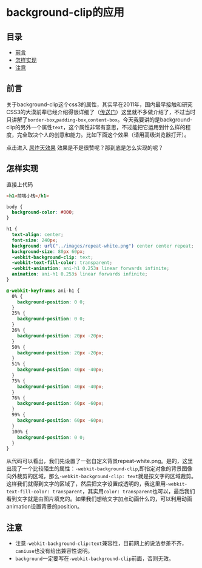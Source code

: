 # background-clip的应用

## 目录

* [前言](#前言)
* [怎样实现](#怎样实现)
* [注意](#注意)

## 前言

关于background-clip这个css3的属性，其实早在2011年，国内最早接触和研究CSS3的大漠前辈已经介绍得很详细了（[传送门](http://www.w3cplus.com/content/css3-background-clip/)）这里就不多做介绍了，不过当时只讲解了`border-box`,`padding-box`,`content-box`。今天我要讲的是background-clip的另外一个属性`text`，这个属性非常有意思，不过能把它运用到什么样的程度，完全取决个人的创意和能力。比如下面这个效果（请用高级浏览器打开）。

点击进入 <a href="/demo/background-clip/index.html" target="_blank">屌炸天效果</a>
效果是不是很赞呢？那到底是怎么实现的呢？

## 怎样实现

直接上代码
```html
<h1>前端小栈</h1>
```
```css
body {
  background-color: #000;
}

h1 {
  text-align: center;
  font-size: 240px;
  background: url("../images/repeat-white.png") center center repeat;
  background-size: 80px 60px;
  -webkit-background-clip: text;
  -webkit-text-fill-color: transparent;
  -webkit-animation: ani-h1 0.253s linear forwards infinite;
  animation: ani-h1 0.253s linear forwards infinite;
}

@-webkit-keyframes ani-h1 {
  0% {
    background-position: 0 0;
  }
  25% {
    background-position: 0 0;
  }
  26% {
    background-position: 20px -20px;
  }
  50% {
    background-position: 20px -20px;
  }
  51% {
    background-position: 40px -40px;
  }
  75% {
    background-position: 40px -40px;
  }
  76% {
    background-position: 60px -60px;
  }
  99% {
    background-position: 60px -60px;
  }
  100% {
    background-position: 0 0;
  }
}
```
从代码可以看出，我们先设置了一张自定义背景repeat-white.png。是的，这里出现了一个比较陌生的属性：`-webkit-background-clip`,即指定对象的背景图像向外裁剪的区域，那么`-webkit-background-clip: text`就是按文字的区域裁剪。这样我们就得到文字的区域了，然后把文字设置成透明的，我这里用`-webkit-text-fill-color: transparent`，其实用`color: transparent`也可以，最后我们看到文字就是由图片填充的。如果我们想给文字加点动画什么的，可以利用动画animation设置背景的position。

## 注意

* 注意`-webkit-background-clip:text`兼容性，目前网上的说法参差不齐，`caniuse`也没有给出兼容性说明。
* `background`一定要写在`-webkit-background-clip`前面，否则无效。